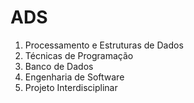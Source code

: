 # ADS

1. Processamento e Estruturas de Dados
2. Técnicas de Programação
3. Banco de Dados
4. Engenharia de Software
5. Projeto Interdisciplinar
